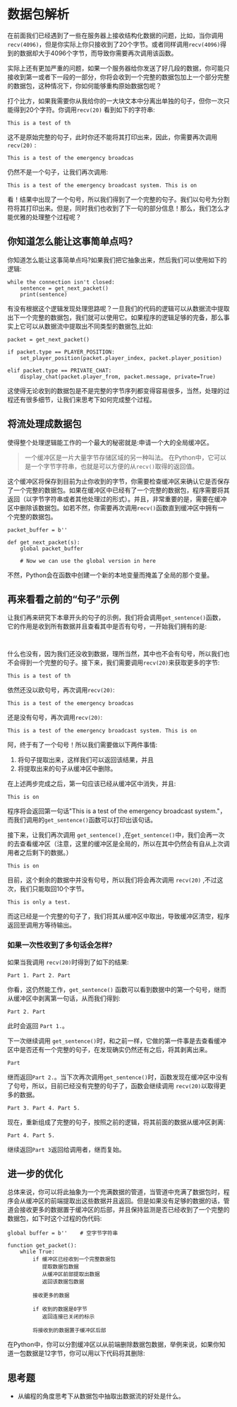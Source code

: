 # 数据包解析

在前面我们已经遇到了一些在服务器上接收结构化数据的问题，比如，当你调用 `recv(4096)`，但是你实际上你只接收到了20个字节。或者同样调用`recv(4096)`得到的数据却大于4096个字节，而导致你需要再次调用该函数。

实际上还有更加严重的问题，如果一个服务器给你发送了好几段的数据，你可能只接收到第一或者下一段的一部分，你将会收到一个完整的数据包加上一个部分完整的数据包，这种情况下，你如何能够重构原始数据包呢？

打个比方，如果我需要你从我给你的一大块文本中分离出单独的句子，但你一次只能得到20个字符。你调用`recv(20)` 看到如下的字符串:

``` {.default}
This is a test of th
```

这不是原始完整的句子，此时你还不能将其打印出来，因此，你需要再次调用`recv(20)` :

``` {.default}
This is a test of the emergency broadcas
```

仍然不是一个句子，让我们再次调用:

``` {.default}
This is a test of the emergency broadcast system. This is on
```

看！结果中出现了一个句号，所以我们得到了一个完整的句子。我们以句号为分割符将其打印出来。但是，同时我们也收到了下一句的部分信息！那么，我们怎么才能优雅的处理整个过程呢？

## 你知道怎么能让这事简单点吗?

你知道怎么能让这事简单点吗?如果我们把它抽象出来，然后我们可以使用如下的逻辑:

``` {.py}
while the connection isn't closed:
    sentence = get_next_packet()
    print(sentence)
```

有没有根据这个逻辑发现处理思路呢？一旦我们的代码的逻辑可以从数据流中提取出下一个完整的数据包，我们就可以使用它。如果程序的逻辑足够的完备，那么事实上它可以从数据流中提取出不同类型的数据包,比如:

``` {.py}
packet = get_next_packet()

if packet.type == PLAYER_POSITION:
    set_player_position(packet.player_index, packet.player_position)

elif packet.type == PRIVATE_CHAT:
    display_chat(packet.player_from, packet.message, private=True)
```

这使得无论收到的数据包是不是完整的字节序列都变得容易很多，当然，处理的过程还有很多细节，让我们来思考下如何完成整个过程。

## 将流处理成数据包

使得整个处理逻辑能工作的一个最大的秘密就是:申请一个大的全局缓冲区。
> 一个缓冲区是一片大量字节存储区域的另一种叫法。
> 在Python中，它可以是一个字节字符串，也就是可以方便的从`recv()`取得的返回值。

这个缓冲区将保存到目前为止你收到的字节，你需要检查缓冲区来确认它是否保存了一个完整的数据包。如果在缓冲区中已经有了一个完整的数据包，程序需要将其返回（以字节字符串或者其他处理过的形式）。并且，非常重要的是，需要在缓冲区中删除该数据包。如若不然，你需要再次调用`recv()`函数直到缓冲区中拥有一个完整的数据包。

``` {.py}
packet_buffer = b''

def get_next_packet(s):
    global packet_buffer

    # Now we can use the global version in here
```

不然，Python会在函数中创建一个新的本地变量而掩盖了全局的那个变量。

## 再来看看之前的“句子”示例

让我们再来研究下本章开头的句子的示例，我们将会调用`get_sentence()`函数，它的作用是收到所有数据并且查看其中是否有句号，一开始我们拥有的是:

``` {.default}
  
```

什么也没有，因为我们还没收到数据，理所当然，其中也不会有句号，所以我们也不会得到一个完整的句子。接下来，我们需要调用`recv(20)`来获取更多的字节:

``` {.default}
This is a test of th
```

依然还没以欧句号，再次调用`recv(20)`:

``` {.default}
This is a test of the emergency broadcas
```

还是没有句号，再次调用`recv(20)`:

``` {.default}
This is a test of the emergency broadcast system. This is on
```

阿，终于有了一个句号！所以我们需要做以下两件事情:
1. 将句子提取出来，这样我们可以返回该结果，并且
2. 将提取出来的句子从缓冲区中删除。

在上述两步完成之后，第一句应该已经从缓冲区中消失，并且:

``` {.default}
This is on
```

程序将会返回第一句话"This is a test of the emergency broadcast system."，而我们调用的`get_sentence()`函数可以打印出该句话。

接下来，让我们再次调用 `get_sentence()` ,在`get_sentence()`中，我们会再一次的去查看缓冲区（注意，这里的缓冲区是全局的，所以在其中仍然会有自从上次调用者之后剩下的数据。）

``` {.default}
This is on
```

目前，这个剩余的数据中并没有句号，所以我们将会再次调用 `recv(20)` ,不过这次，我们只能取回10个字节。

``` {.default}
This is only a test.
```

而这已经是一个完整的句子了，我们将其从缓冲区中取出，导致缓冲区清空，程序返回至调用方等待输出。

### 如果一次性收到了多句话会怎样?

如果当我调用 `recv(20)`时得到了如下的结果:

``` {.default}
Part 1. Part 2. Part
````

你看，这仍然能工作，`get_sentence()` 函数可以看到数据中的第一个句号，继而从缓冲区中剥离第一句话，从而我们得到:

``` {.default}
Part 2. Part
```

此时会返回 `Part 1.`。

下一次继续调用 `get_sentence()`时，和之前一样，它做的第一件事是去查看缓冲区中是否还有一个完整的句子，在发现确实仍然还有之后，将其剥离出来。

``` {.default}
Part
```

继而返回`Part 2.`。当下次再次调用`get_sentence()`时，函数发现在缓冲区中没有了句号，所以，目前已经没有完整的句子了，函数会继续调用 `recv(20)`以取得更多的数据。

``` {.default}
Part 3. Part 4. Part 5.
```

现在，重新组成了完整的句子，按照之前的逻辑，将其前面的数据从缓冲区剥离:

``` {.default}
Part 4. Part 5.
```

继续返回`Part 3`返回给调用者，继而复始。

## 进一步的优化

总体来说，你可以将此抽象为一个充满数据的管道，当管道中充满了数据包时，程序会从缓冲区的前端提取出这些数据并且返回。但是如果没有足够的数据的话，管道会接收更多的数据置于缓冲区的后部，并且保持监测是否已经收到了一个完整的数据包，如下时这个过程的伪代码:

``` {.py}
global buffer = b''    # 空字节字符串

function get_packet():
    while True:
        if 缓冲区已经收到一个完整数据包
           提取数据包数据
           从缓冲区前部提取出数据
           返回该数据包数据

        接收更多的数据

        if 收到的数据是0字节
           返回连接已关闭的标示
        
        将接收到的数据置于缓冲区后部
```

在Python中，你可以分割缓冲区以从前端删除数据包数据，举例来说，如果你知道一包数据是12字节，你可以用以下代码将其删除:

## 思考题

* 从编程的角度思考下从数据包中抽取出数据流的好处是什么。

